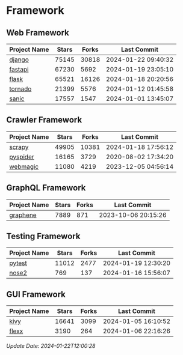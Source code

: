 # Framework

## Web Framework
| Project Name | Stars | Forks | Last Commit |
| ------------ | ----- | ----- | ----------- |
| [django](https://github.com/django/django) | 75145 | 30818 | 2024-01-22 09:40:32 |
| [fastapi](https://github.com/tiangolo/fastapi) | 67230 | 5692 | 2024-01-19 23:05:10 |
| [flask](https://github.com/pallets/flask) | 65521 | 16126 | 2024-01-18 20:20:56 |
| [tornado](https://github.com/tornadoweb/tornado) | 21399 | 5576 | 2024-01-12 01:45:58 |
| [sanic](https://github.com/sanic-org/sanic) | 17557 | 1547 | 2024-01-01 13:45:07 |

## Crawler Framework
| Project Name | Stars | Forks | Last Commit |
| ------------ | ----- | ----- | ----------- |
| [scrapy](https://github.com/scrapy/scrapy) | 49905 | 10381 | 2024-01-18 17:56:12 |
| [pyspider](https://github.com/binux/pyspider) | 16165 | 3729 | 2020-08-02 17:34:20 |
| [webmagic](https://github.com/code4craft/webmagic) | 11080 | 4219 | 2023-12-05 04:56:14 |

## GraphQL Framework
| Project Name | Stars | Forks | Last Commit |
| ------------ | ----- | ----- | ----------- |
| [graphene](https://github.com/graphql-python/graphene) | 7889 | 871 | 2023-10-06 20:15:26 |

## Testing Framework
| Project Name | Stars | Forks | Last Commit |
| ------------ | ----- | ----- | ----------- |
| [pytest](https://github.com/pytest-dev/pytest) | 11012 | 2477 | 2024-01-19 12:30:20 |
| [nose2](https://github.com/nose-devs/nose2) | 769 | 137 | 2024-01-16 15:56:07 |

## GUI Framework
| Project Name | Stars | Forks | Last Commit |
| ------------ | ----- | ----- | ----------- |
| [kivy](https://github.com/kivy/kivy) | 16641 | 3099 | 2024-01-05 16:10:52 |
| [flexx](https://github.com/flexxui/flexx) | 3190 | 264 | 2024-01-06 22:16:26 |

*Update Date: 2024-01-22T12:00:28*
